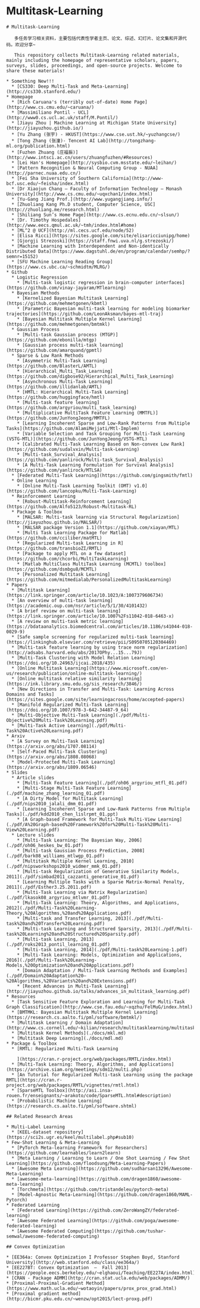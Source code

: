 # Multitask-Learning

    # Multitask-Learning
    
       多任务学习相关资料，主要包括代表性学者主页、论文、综述、幻灯片、论文集和开源代码。欢迎分享~ 
    
       This repository collects Multitask-Learning related materials, mainly including the homepage of representative scholars, papers, surveys, slides, proceedings, and open-source projects. Welcome to share these materials!
    
    * Something New!!!
      * [CS330: Deep Multi-Task and Meta-Learning](http://cs330.stanford.edu/)
    * Homepage
      * [Rich Caruana's (terribly out-of-date) Home Page](http://www.cs.cmu.edu/~caruana/)
      * [Massimiliano Pontil - UCL](http://www0.cs.ucl.ac.uk/staff/M.Pontil/)
      * [Jiayu Zhou | Machine Learning at Michigan State University](http://jiayuzhou.github.io/)
      * [Yu Zhang (张宇) - HKUST](https://www.cse.ust.hk/~yuzhangcse/)
      * [Tong Zhang (张潼)- Tencent AI Lab](http://tongzhang-ml.org/publication.html)
      * [Fuzhen Zhuang (庄福振)](http://www.intsci.ac.cn/users/zhuangfuzhen/#Resources)
      * [Lei Han's Homepage](http://sysbio.cvm.msstate.edu/~leihan/)
      * [Pattern Recognition & Neural Computing Group - NUAA](http://parnec.nuaa.edu.cn/)
      * [Fei Sha University of Southern California](http://www-bcf.usc.edu/~feisha/index.html)
      * [Dr Xiaojun Chang – Faculty of Information Technology – Monash University](http://www.cs.cmu.edu/~uqxchan1/index.html)
      * [Yu-Gang Jiang Prof.](http://www.yugangjiang.info/)
      * [Zhuoliang Kang Ph.D student, Computer Science, USC](http://zhuoliang.me/research.html)
      * [Shiliang Sun’s Home Page](http://www.cs.ecnu.edu.cn/~slsun/)
      * [Dr. Timothy Hospedales](http://www.eecs.qmul.ac.uk/~tmh/index.html#home)
      * [ML^2 @ UCF](http://ml.cecs.ucf.edu/node/52)
      * [Elisa Ricci](https://sites.google.com/site/elisaricciunipg/home)
      * [Gjorgji Strezoski](https://staff.fnwi.uva.nl/g.strezoski/)
      * [Machine Learning with Interdependent and Non-identically Distributed Data](https://www.dagstuhl.de/en/program/calendar/semhp/?semnr=15152)
      * [SFU Machine Learning Reading Group](https://www.cs.ubc.ca/~schmidtm/MLRG/)
    * Github
      * Logistic Regression
        * [Multi-task logistic regression in brain-computer interfaces](https://github.com/vinay-jayaram/MTlearning)
      * Bayesian Methods
        * [Kernelized Bayesian Multitask Learning](https://github.com/mehmetgonen/kbmtl)
        * [Parametric Bayesian multi-task learning for modeling biomarker trajectories](https://github.com/LeonAksman/bayes-mtl-traj)
        * [Bayesian Multitask Multiple Kernel Learning](https://github.com/mehmetgonen/bmtmkl)
      * Gaussian Process
        * [Multi-task Gaussian process (MTGP)](https://github.com/ebonilla/mtgp)
        * [Gaussian process multi-task learning](https://github.com/amarquand/gpmtl)
      * Sparse & Low Rank Methods
        * [Asymmetric Multi-Task Learning](https://github.com/BlasterL/AMTL)
        * [Hierarchical_Multi_Task_Learning](https://github.com/digbose92/Hierarchical_Multi_Task_Learning)
        * [Asynchronous Multi-Task Learning](https://github.com/illidanlab/AMTL)
        * [HMTL: Hierarchical Multi-Task Learning](https://github.com/huggingface/hmtl)
        * [Multi-task feature learning](https://github.com/argyriou/multi_task_learning)
        * [Multiplicative MultiTask Feature Learning (MMTFL)](https://github.com/JunYongJeong/MMTFL)
        * [Learning Incoherent Sparse and Low-Rank Patterns from Multiple Tasks](https://github.com/AlamiMejjati/Mtl-Implem)
        * [Variable Selection and Task Grouping for Multi-Task Learning (VSTG-MTL)](https://github.com/JunYongJeong/VSTG-MTL)
        * [Calibrated Multi-Task Learning Based on Non-convex Low Rank](https://github.com/sudalvxin/Multi-task-Learning)
        * [Multi-task_Survival_Analysis](https://github.com/yanlirock/Multi-task_Survival_Analysis)
        * [A Multi-Task Learning Formulation for Survival Analysis](https://github.com/yanlirock/MTLSA)
      * [Federated Multi-Task Learning](https://github.com/gingsmith/fmtl)
      * Online Learning
        * [Online Multi-Task Learning Toolkit (OMT) v1.0](https://github.com/lancopku/Multi-Task-Learning)
      * Reinforcement Learning
        * [Robust-Multitask-Reinforcement Learning](https://github.com/Alfo5123/Robust-Multitask-RL)
      * Package & Toolbox
        * [MALSAR: Multi-task learning via Structural Regularization](http://jiayuzhou.github.io/MALSAR/)
        * [MALSAR package Version 1.1](https://github.com/xiayan/MTL)
        * [Multi Task Learning Package for Matlab](https://github.com/cciliber/matMTL)
        * [Regularized Multi-task Learning in R](https://github.com/transbioZI/RMTL)
        * [Package to apply MTL on a few dataset](https://github.com/chcorbi/MultiTaskLearning)
        * [Matlab MultiClass MultiTask Learning (MCMTL) toolbox](https://github.com/dsmbgu8/MCMTL)
        * [Personalized Multitask Learning](https://github.com/mitmedialab/PersonalizedMultitaskLearning)
    * Papers
      * [Multitask Learning](https://link.springer.com/article/10.1023/A:1007379606734)
      * [An overview of multi-task learning](https://academic.oup.com/nsr/article/5/1/30/4101432)
      * [A brief review on multi-task learning](https://link.springer.com/article/10.1007%2Fs11042-018-6463-x)
      * [A review on multi-task metric learning](https://bdataanalytics.biomedcentral.com/articles/10.1186/s41044-018-0029-9)
      * [Safe sample screening for regularized multi-task learning](https://linkinghub.elsevier.com/retrieve/pii/S0950705120304469)
      * [Multi-task feature learning by using trace norm regularization](http://adsabs.harvard.edu/abs/2017OPhy...15...79J)
      * [Multi-Task Clustering with Model Relation Learning](https://doi.org/10.24963/ijcai.2018/435)
      * [Online Multitask Learning](https://www.microsoft.com/en-us/research/publication/online-multitask-learning/)
      * [Online multitask relative similarity learning](https://ink.library.smu.edu.sg/sis_research/3846/)
      * [New Directions in Transfer and Multi-Task: Learning Across Domains and Tasks](https://sites.google.com/site/learningacross/home/accepted-papers)
      * [Manifold Regularized Multi-Task Learning](https://doi.org/10.1007/978-3-642-34487-9_64)
      * [Multi-Objective Multi-Task Learning](./pdf/Multi-Objective%20Multi-Task%20Learning.pdf)
      * [Multi-Task Active Learning](./pdf/Multi-Task%20Active%20Learning.pdf)
    * Arxiv
      * [A Survey on Multi-Task Learning](https://arxiv.org/abs/1707.08114)
      * [Self-Paced Multi-Task Clustering](https://arxiv.org/abs/1808.08068)
      * [Model-Protected Multi-Task Learning](https://arxiv.org/abs/1809.06546)
    * Slides
      * Article slides
        * [Multi-Task Feature Learning](./pdf/oh06_argyriou_mtfl_01.pdf)
        * [Multi-Stage Multi-Task Feature Learning](./pdf/machine_zhang_learning_01.pdf)
        * [A Dirty Model for Multitask Learning](./pdf/nips2010_jalali_dmm_01.pdf)
        * [Learning Incoherent Sparse and Low-Rank Patterns from Multiple Tasks](./pdf/kdd2010_chen_lislrpmt_01.ppt)
        * [A Graph-based Framework for Multi-Task Multi-View Learning](./pdf/A%20Graph-based%20Framework%20for%20Multi-Task%20Multi-View%20Learning.pdf)
      * Lecture slides
        * [Multi-Task Learning: The Bayesian Way, 2006](./pdf/oh06_heskes_bw_01.pdf)
        * [Multi-task Gaussian Process Prediction, 2008](./pdf/bark08_williams_mtlwgp_01.pdf)
        * [Multitask Multiple Kernel Learning, 2010](./pdf/nipsworkshops2010_widmer_mmk_01.pdf)
        * [Multi-task Regularization of Generative Similarity Models, 2011](./pdf/simbad2011_cazzanti_generative_01.pdf)
        * [Learning Multiple Tasks with a Sparse Matrix-Normal Penalty, 2011](./pdf/Esther3.25.2011.pdf)
        * [Multi-Task Learning via Matrix Regularization](./pdf/lkasok08_argyriou_mtlvmr_01.pdf)
        * [Multi-Task Learning: Theory, Algorithms, and Applications, 2012](./pdf/Multi-Task%20Learning-Theory,%20Algorithms,%20and%20Applications.pdf)
        * [Multi-task and Transfer Learning, 2013](./pdf/Multi-task%20and%20Transfer%20Learning.pdf)
        * [Multi-task Learning and Structured Sparsity, 2013](./pdf/Multi-task%20Learning%20and%20Structured%20Sparsity.pdf)
        * [Multi-task Learning, 2013](./pdf/roks2013_pontil_learning_01.pdf)
        * [Multi-task Learning, 2014](./pdf/Multi-task%20Learning-1.pdf)
        * [Multi-Task Learning: Models, Optimization and Applications, 2016](./pdf/Multi-Task%20Learning-Models,%20Optimization%20and%20Applications.pdf)
        * [Domain Adaptation / Multi-Task Learning Methods and Examples](./pdf/Domain%20Adaptation%20–%20Algorithms,%20Variants%20and%20Extensions.pdf)
        * [Recent Advances in Multi-Task Learning](http://jiayuzhou.github.io/talks/advances_in_multitask_learning.pdf)
    * Resources
      * [Task Sensitive Feature Exploration and Learning for Multi-Task Graph Classification](http://www.cse.fau.edu/~xqzhu/FelMuG/index.html)
      * [BMTMKL: Bayesian Multitask Multiple Kernel Learning](https://research.cs.aalto.fi/pml/software/bmtmkl/)
      * [Multitask Learning / Domain Adaptation](http://www.cs.cornell.edu/~kilian/research/multitasklearning/multitasklearning.html)
      * [Multitask Kernel Methods](./docs/mkl.md)
      * [Multitask Deep Learning](./docs/mdl.md)
    * Package & Toolbox
      * [RMTL: Regularized Multi-Task Learning
        
        ](https://cran.r-project.org/web/packages/RMTL/index.html)
      * [Multi-Task Learning: Theory, Algorithms, and Applications](https://archive.siam.org/meetings/sdm12/multi.php)
      * [An Tutorial for Regularized Multi-task Learning using the package RMTL](https://cran.r-project.org/web/packages/RMTL/vignettes/rmtl.html)    
      * [SparseMTL Toolbox](http://asi.insa-rouen.fr/enseignants/~arakoto/code/SparseMTL.html#description)
      * [Probabilistic Machine Learning](https://research.cs.aalto.fi/pml/software.shtml)
    
    ## Related Research Areas
    
    * Multi-Label Learning
      * [KEEL-dataset repository](https://sci2s.ugr.es/keel/multilabel.php#sub10)
    * Few-Shot Learning & Meta-Learning
      * [PyTorch Meta-learning Framework for Researchers](https://github.com/learnables/learn2learn)
      * [Meta Learning / Learning to Learn / One Shot Learning / Few Shot Learning](https://github.com/floodsung/Meta-Learning-Papers)
      * [Awesome Meta Learning](https://github.com/sudharsan13296/Awesome-Meta-Learning)
      * [awesome-meta-learning](https://github.com/dragen1860/awesome-meta-learning)
      * [Torchmeta](https://github.com/tristandeleu/pytorch-meta)
      * [Model-Agnostic Meta-Learning](https://github.com/dragen1860/MAML-Pytorch)
    * Federated Learning
      * [Federated Learning](https://github.com/ZeroWangZY/federated-learning)
      * [Awesome Federated Learning](https://github.com/poga/awesome-federated-learning)
      * [Awesome Federated Computing](https://github.com/tushar-semwal/awesome-federated-computing)
    
    ## Convex Optimization
    
    * [EE364a: Convex Optimization I Professor Stephen Boyd, Stanford University](http://web.stanford.edu/class/ee364a/)
    * [EE227BT: Convex Optimization  —  Fall 2013](https://people.eecs.berkeley.edu/~elghaoui/Teaching/EE227A/index.html)
    * [CRAN - Package ADMM](http://cran.stat.ucla.edu/web/packages/ADMM/)
    * [Proximal-Proximal-Gradient Method](https://www.math.ucla.edu/~wotaoyin/papers/prox_prox_grad.html)
    * [Proximal gradient method](http://bicmr.pku.edu.cn/~wenzw/opt2015/lect-proxg.pdf)
